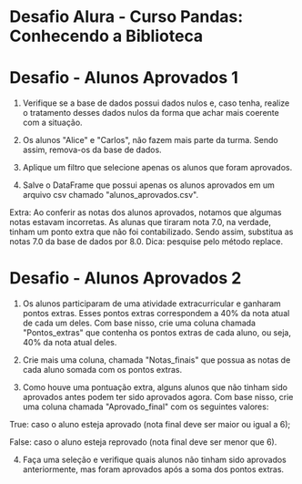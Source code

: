 # Desafio Alura - Curso Pandas: Conhecendo a Biblioteca

# Desafio - Alunos Aprovados 1

1) Verifique se a base de dados possui dados nulos e, caso tenha, realize o tratamento desses dados nulos da forma que achar mais coerente com a situação.

2) Os alunos "Alice" e "Carlos", não fazem mais parte da turma. Sendo assim, remova-os da base de dados.

3) Aplique um filtro que selecione apenas os alunos que foram aprovados.

4) Salve o DataFrame que possui apenas os alunos aprovados em um arquivo csv chamado "alunos_aprovados.csv".

Extra: Ao conferir as notas dos alunos aprovados, notamos que algumas notas estavam incorretas. As alunas que tiraram nota 7.0, na verdade, tinham um ponto extra que não foi contabilizado. Sendo assim, substitua as notas 7.0 da base de dados por 8.0. Dica: pesquise pelo método replace.





# Desafio - Alunos Aprovados 2

1) Os alunos participaram de uma atividade extracurricular e ganharam pontos extras. Esses pontos extras correspondem a 40% da nota atual de cada um deles. Com base nisso, crie uma coluna chamada "Pontos_extras" que contenha os pontos extras de cada aluno, ou seja, 40% da nota atual deles.

2) Crie mais uma coluna, chamada "Notas_finais" que possua as notas de cada aluno somada com os pontos extras.

3) Como houve uma pontuação extra, alguns alunos que não tinham sido aprovados antes podem ter sido aprovados agora. Com base nisso, crie uma coluna chamada "Aprovado_final" com os seguintes valores:

True: caso o aluno esteja aprovado (nota final deve ser maior ou igual a 6);

False: caso o aluno esteja reprovado (nota final deve ser menor que 6).

4) Faça uma seleção e verifique quais alunos não tinham sido aprovados anteriormente, mas foram aprovados após a soma dos pontos extras.
